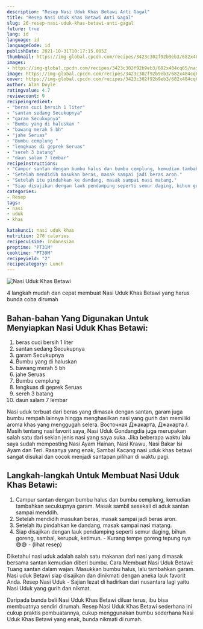 ```yaml
---
description: "Resep Nasi Uduk Khas Betawi Anti Gagal"
title: "Resep Nasi Uduk Khas Betawi Anti Gagal"
slug: 26-resep-nasi-uduk-khas-betawi-anti-gagal
future: true
lang: id
language: id
languageCode: id
publishDate: 2021-10-31T10:17:15.085Z 
thumbnail: https://img-global.cpcdn.com/recipes/3423c302f92b9eb3/682x484cq65/nasi-uduk-khas-betawi-foto-resep-utama.webp
images:
- https://img-global.cpcdn.com/recipes/3423c302f92b9eb3/682x484cq65/nasi-uduk-khas-betawi-foto-resep-utama.webp
image: https://img-global.cpcdn.com/recipes/3423c302f92b9eb3/682x484cq65/nasi-uduk-khas-betawi-foto-resep-utama.webp
cover: https://img-global.cpcdn.com/recipes/3423c302f92b9eb3/682x484cq65/nasi-uduk-khas-betawi-foto-resep-utama.webp
author: Alan Doyle
ratingvalue: 4.7
reviewcount: 9
recipeingredient:
- "beras cuci bersih 1 liter"
- "santan sedang Secukupnya"
- "garam Secukupnya"
- "Bumbu yang di haluskan "
- "bawang merah 5 bh"
- "jahe Seruas"
- "Bumbu cemplung "
- "lengkuas di geprek Seruas"
- "sereh 3 batang"
- "daun salam 7 lembar"
recipeinstructions:
- "Campur santan dengan bumbu halus dan bumbu cemplung, kemudian tambahkan secukupnya garam. Masak sambil sesekali di aduk santan sampai menddih."
- "Setelah mendidih masukan beras, masak sampai jadi beras aron."
- "Setelah itu pindahkan ke dandang, masak sampai nasi matang."
- "Siap disajikan dengan lauk pendamping seperti semur daging, bihun goreng, sambal, kerupuk, ketimun.  Kurang tempe goreng tepung nya 😅😅           (lihat resep)"
categories:
- Resep
tags:
- nasi
- uduk
- khas

katakunci: nasi uduk khas 
nutrition: 278 calories
recipecuisine: Indonesian
preptime: "PT31M"
cooktime: "PT39M"
recipeyield: "2"
recipecategory: Lunch
---
```



![Nasi Uduk Khas Betawi](https://img-global.cpcdn.com/recipes/3423c302f92b9eb3/682x484cq65/nasi-uduk-khas-betawi-foto-resep-utama.webp)

4 langkah mudah dan cepat membuat  Nasi Uduk Khas Betawi yang harus bunda coba dirumah

<!--inarticleads1-->

## Bahan-bahan Yang Digunakan Untuk Menyiapkan Nasi Uduk Khas Betawi:

1. beras cuci bersih 1 liter
1. santan sedang Secukupnya
1. garam Secukupnya
1. Bumbu yang di haluskan 
1. bawang merah 5 bh
1. jahe Seruas
1. Bumbu cemplung 
1. lengkuas di geprek Seruas
1. sereh 3 batang
1. daun salam 7 lembar

Nasi uduk terbuat dari beras yang dimasak dengan santan, garam juga bumbu rempah lainnya hingga menghasilkan nasi yang gurih dan memiliki aroma khas yang menggugah selera. Восточная Джакарта, Джакарта /. Masih tentang nasi favorit saya, Nasi Uduk Gondangdia juga merupakan salah satu dari sekian jenis nasi yang saya suka. Jika beberapa waktu lalu saya sudah memposting Nasi Ayam Hainan, Nasi Krawu, Nasi Bakar Isi Ayam dan Teri. Rasanya yang enak, Sambal Kacang nasi uduk khas betawi sangat disukai dan cocok menjadi santapan pilihan di waktu pagi. 

<!--inarticleads2-->

## Langkah-langkah Untuk Membuat Nasi Uduk Khas Betawi:

1. Campur santan dengan bumbu halus dan bumbu cemplung, kemudian tambahkan secukupnya garam. Masak sambil sesekali di aduk santan sampai menddih.
1. Setelah mendidih masukan beras, masak sampai jadi beras aron.
1. Setelah itu pindahkan ke dandang, masak sampai nasi matang.
1. Siap disajikan dengan lauk pendamping seperti semur daging, bihun goreng, sambal, kerupuk, ketimun.  - Kurang tempe goreng tepung nya 😅😅 -           (lihat resep)


Diketahui nasi uduk adalah salah satu makanan dari nasi yang dimasak bersama santan kemudian diberi bumbu. Cara Membuat Nasi Uduk Betawi: Tuang santan dalam wajan. Masukkan bumbu halus, lalu tambahkan garam. Nasi uduk Betawi siap disajikan dan dinikmati dengan aneka lauk favorit Anda. Resep Nasi Uduk - Sajian lezat di hadirkan dari nusantara lagi yaitu Nasi Uduk yang gurih dan nikmat. 

Daripada bunda beli  Nasi Uduk Khas Betawi  diluar terus, ibu  bisa membuatnya sendiri dirumah. Resep  Nasi Uduk Khas Betawi  sederhana ini cukup praktis pembuatannya, cukup menggunakan bumbu sederhana  Nasi Uduk Khas Betawi  yang enak, bunda nikmati di rumah.
